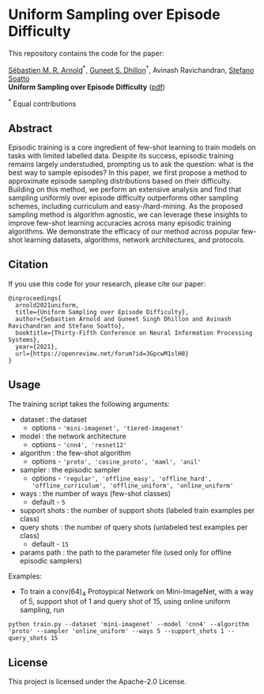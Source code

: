 # Uniform Sampling over Episode Difficulty

This repository contains the code for the paper:

[Sébastien M. R. Arnold](http://seba1511.net/)<sup>\*</sup>, [Guneet S. Dhillon](https://guneet-dhillon.github.io/)<sup>\*</sup>, Avinash Ravichandran, [Stefano Soatto](http://web.cs.ucla.edu/~soatto/)  
**Uniform Sampling over Episode Difficulty** ([pdf](https://arxiv.org/pdf/2108.01662.pdf))

<sup>\*</sup> Equal contributions

## Abstract

Episodic training is a core ingredient of few-shot learning to train models on tasks with limited labelled data. Despite its success, episodic training remains largely understudied, prompting us to ask the question: what is the best way to sample episodes? In this paper, we first propose a method to approximate episode sampling distributions based on their difficulty. Building on this method, we perform an extensive analysis and find that sampling uniformly over episode difficulty outperforms other sampling schemes, including curriculum and easy-/hard-mining. As the proposed sampling method is algorithm agnostic, we can leverage these insights to improve few-shot learning accuracies across many episodic training algorithms. We demonstrate the efficacy of our method across popular few-shot learning datasets, algorithms, network architectures, and protocols.

## Citation

If you use this code for your research, please cite our paper:
```
@inproceedings{
  arnold2021uniform,
  title={Uniform Sampling over Episode Difficulty},
  author={Sebastien Arnold and Guneet Singh Dhillon and Avinash Ravichandran and Stefano Soatto},
  booktitle={Thirty-Fifth Conference on Neural Information Processing Systems},
  year={2021},
  url={https://openreview.net/forum?id=3GpcwM1slH8}
}
```

## Usage

The training script takes the following arguments:
- dataset           : the dataset
  - options     - ```'mini-imagenet', 'tiered-imagenet'```
- model             : the network architecture
  - options     - ```'cnn4', 'resnet12'```
- algorithm         : the few-shot algorithm
  - options     - ```'proto', 'cosine_proto', 'maml', 'anil'```
- sampler           : the episodic sampler
  - options     - ```'regular', 'offline_easy', 'offline_hard', 'offline_curriculum', 'offline_uniform', 'online_uniform'```
- ways              : the number of ways (few-shot classes)
  - default     - ```5```
- support shots     : the number of support shots (labeled train examples per class)
- query shots       : the number of query shots (unlabeled test examples per class)
  - default     - ```15```
- params path       : the path to the parameter file (used only for offline episodic samplers)

Examples:
- To train a conv(64)<sub>4</sub> Protoypical Network on Mini-ImageNet, with a way of 5, support shot of 1 and query shot of 15, using online uniform sampling, run
```
python train.py --dataset 'mini-imagenet' --model 'cnn4' --algorithm 'proto' --sampler 'online_uniform' --ways 5 --support_shots 1 --query_shots 15
```

## License

This project is licensed under the Apache-2.0 License.

